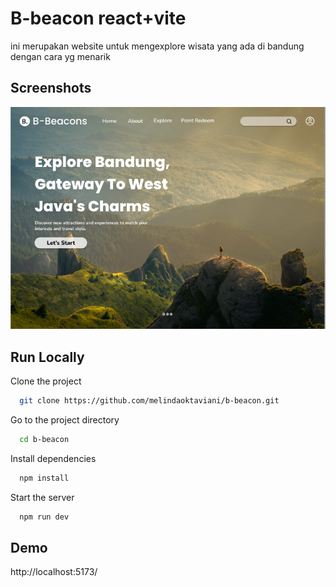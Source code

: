 # B-beacon react+vite

ini merupakan website untuk mengexplore wisata yang ada di bandung dengan cara yg menarik

## Screenshots

![App Screenshot](./src/assets/b-beacon.png)

## Run Locally

Clone the project

```bash
  git clone https://github.com/melindaoktaviani/b-beacon.git
```

Go to the project directory

```bash
  cd b-beacon
```

Install dependencies

```bash
  npm install
```

Start the server

```bash
  npm run dev
```

## Demo

http://localhost:5173/
